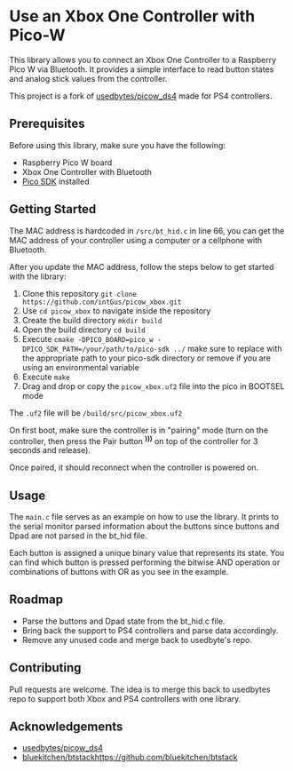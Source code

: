 # Use an Xbox One Controller with Pico-W

This library allows you to connect an Xbox One Controller to a Raspberry Pico W via Bluetooth. It provides a simple interface to read button states and analog stick values from the controller.

This project is a fork of [usedbytes/picow_ds4](https://github.com/usedbytes/picow_ds4) made for PS4 controllers. 

## Prerequisites

Before using this library, make sure you have the following:

- Raspberry Pico W board
- Xbox One Controller with Bluetooth
- [Pico SDK](https://www.raspberrypi.com/documentation/pico-sdk/) installed

## Getting Started

The MAC address is hardcoded in `/src/bt_hid.c` in line 66, you can get the MAC address of your controller using a computer or a cellphone with Bluetooth.

After you update the MAC address, follow the steps below to get started with the library:

1. Clone this repository `git clone https://github.com/intGus/picow_xbox.git`
2. Use `cd picow_xbox` to navigate inside the repository
3. Create the build directory `mkdir build`
4. Open the build directory `cd build`
5. Execute `cmake -DPICO_BOARD=pico_w -DPICO_SDK_PATH=/your/path/to/pico-sdk ../` make sure to
   replace with the appropriate path to your pico-sdk directory or remove if you are using an environmental variable
6. Execute `make`
7. Drag and drop or copy the `picow_xbox.uf2` file into the pico in BOOTSEL mode

The `.uf2` file will be `/build/src/picow_xbox.uf2`

On first boot, make sure the controller is in "pairing" mode (turn on the controller, then press the Pair button <sup>**)))**</sup>
on top of the controller for 3 seconds and release).

Once paired, it should reconnect when the controller is powered on.

## Usage

The `main.c` file serves as an example on how to use the library. It prints to the serial monitor parsed information about the buttons since buttons and Dpad are not parsed in the bt_hid file.

Each button is assigned a unique binary value that represents its state. You can find which button
is pressed performing the bitwise AND operation or combinations of buttons with OR as you see in the example.

## Roadmap

* Parse the buttons and Dpad state from the bt_hid.c file.
* Bring back the support to PS4 controllers and parse data accordingly.
* Remove any unused code and merge back to usedbyte's repo.

## Contributing

Pull requests are welcome. The idea is to merge this back to usedbytes repo to support both Xbox and PS4 controllers with one library.

## Acknowledgements
* [usedbytes/picow_ds4](https://github.com/usedbytes/picow_ds4)
* [bluekitchen/btstack](https://github.com/bluekitchen/btstack)https://github.com/bluekitchen/btstack